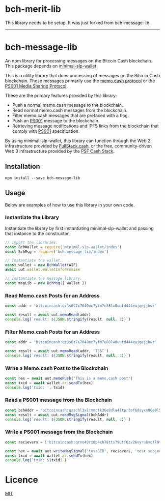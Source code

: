 # bch-merit-lib

This library needs to be setup. It was just forked from bch-message-lib.

-----

# bch-message-lib

An npm library for processing messages on the Bitcoin Cash blockchain. This package depends on [minimal-slp-wallet](https://www.npmjs.com/package/minimal-slp-wallet).

This is a utility library that does processing of messages on the Bitcoin Cash blockchain. These messages primarily use the [memo.cash protocol](https://memo.cash/protocol) or the [PS001 Media Sharing Protocol](https://github.com/Permissionless-Software-Foundation/specifications/blob/master/ps001-media-sharing.md).

These are the primary features provided by this library:

- Push a normal memo.cash message to the blockchain.
- Read normal memo.cash messages from the blockchain.
- Filter memo.cash messages that are prefaced with a flag.
- Push an [PS001](https://github.com/Permissionless-Software-Foundation/specifications/blob/master/ps001-media-sharing.md) message to the blockchain.
- Retrieving message notifications and IPFS links from the blockchain that comply with [PS001](https://github.com/Permissionless-Software-Foundation/specifications/blob/master/ps001-media-sharing.md) specification.

By using minimal-slp-wallet, this library can function through the Web 2 infrastructure provided by [FullStack.cash](https://fullstack.cash), or the free, community-driven Web 3 infrastructure provided by the [PSF Cash Stack](https://psfoundation.cash/blog/web-3-cash-stack).

## Installation

`npm install --save bch-message-lib`

## Usage

Below are examples of how to use this library in your own code.

### Instantiate the Library

Instantiate the library by first instantiating minimal-slp-wallet and passing that instance to the constructor.

```js
// Import the libraries.
const BchWallet = require('minimal-slp-wallet/index')
const BchMsg = require('bch-message-lib/index')

// Instantiate the wallet.
const wallet = new BchWallet(WIF)
await uut.wallet.walletInfoPromise

// Instantiate the message library.
const msgLib = new BchMsg({ wallet })
```

### Read Memo.cash Posts for an Address

```js
const addr = 'bitcoincash:qz3s6t7x7040mc7yfm7e88lw0uutd444eujqejjhwr'

const result = await uut.memoRead(addr)
console.log(`result: ${JSON.stringify(result, null, 2)}`)
```

### Filter Memo.cash Posts for an Address

```js
const addr = 'bitcoincash:qz3s6t7x7040mc7yfm7e88lw0uutd444eujqejjhwr'

const result = await uut.memoRead(addr, 'TEST')
console.log(`result: ${JSON.stringify(result, null, 2)}`)
```

### Write a Memo.cash Post to the Blockchain

```js
const hex = await uut.memoPush('This is a memo.cash post')
const txid = await wallet.ar.sendTx(hex)
console.log('txid: ', txid)
```

### Read a PS001 message from the Blockchain

```js
const bchAddr = 'bitcoincash:qzzchl3xlcmmctk36e8dla4ltpr3ef6dsyxm06e8l5'
const result = await uut.readMsgSignal(bchAddr)
console.log(`result: ${JSON.stringify(result, null, 2)}`)
```

### Write a PS001 message from the Blockchain

```js
const recievers = ['bitcoincash:qrnn49rx0p4xh78tts79utf0zv26vyru6vqtl9trd3']

const hex = await uut.writeMsgSignal('testCID', recievers, 'test subject')
const txid = await wallet.ar.sendTx(hex)
console.log(`txid: ${txid}`)
```

# Licence

[MIT](LICENSE.md)
